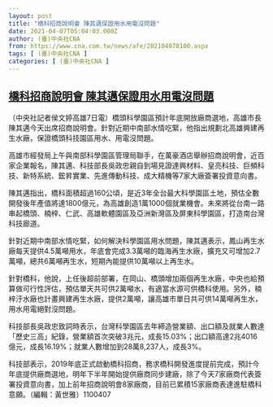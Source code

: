 ```yaml
---
layout: post
title: "橋科招商說明會 陳其邁保證用水用電沒問題"
date: 2021-04-07T05:04:03.000Z
author: (臺)中央社CNA
from: https://www.cna.com.tw/news/afe/202104070100.aspx
tags: [ (臺)中央社CNA ]
categories: [ (臺)中央社CNA ]
---
```

<!--1617771843000-->
[橋科招商說明會 陳其邁保證用水用電沒問題](https://www.cna.com.tw/news/afe/202104070100.aspx)
------

<div>
<div></div><div class="paragraph"><p>（中央社記者侯文婷高雄7日電）橋頭科學園區預計年底開放廠商選地，高雄市長陳其邁今天出席招商說明會。針對近期中南部水情吃緊，他指出規劃北高雄興建再生水廠，保證橋頭科技園區用水、用電沒問題。</p><p>高雄市經發局上午與南部科學園區管理局聯手，在萬豪酒店舉辦招商說明會，近百家企業報名，陳其邁、科技部長吳政忠親自到場見證達興材料、皇亮科技、巨頻科技、新特系統、鋐昇實業、先進傳動科技、成大精機等7家大廠簽署投資意向書。</p><p>陳其邁指出，橋科面積超過160公頃，是近3年全台最大科學園區土地，預估全數開發後年產值將達1800億元，為高雄創造1萬1000個就業機會。未來將從台南一路串起橋頭、楠梓、仁武、高雄軟體園區及亞洲新灣區及屏東科學園區，打造南台灣科技廊道。</p><p>針對近期中南部水情吃緊，如何解決科學園區用水問題，陳其邁表示，鳳山再生水廠每天提供4.5萬噸用水，年底會完成3.3萬噸的臨海再生水廠，擴充又可增加2.7萬噸，總共6萬噸再生水，短期內能提供10萬噸以上再生水。</p><p>針對橋科，他說，上任後超前部署，在岡山、橋頭增加兩個再生水廠，中央也給預算做可行性評估，預估單天共可供2萬噸水，有適當水源可供橋科使用。另外，楠梓汙水廠也計畫興建再生水廠，提供2萬噸，讓高雄市單日共可供14萬噸再生水，用水用電絕對沒問題。</p><p>科技部長吳政忠致詞時表示，台灣科學園區去年締造營業額、出口額及就業人數達「歷史三高」紀錄，營業額首次突破3兆元，成長15.03%；出口額高達2兆4016 億元，成長16.19%；就業人數增加到28萬8,237人，成長3%。</p><p>科技部表示，2019年底正式啟動橋科招商，務求橋科開發進度提前完成，預計今年底提供廠商選地，明年下半年開始提供廠商同步建廠，除了今天7家廠商代表簽署投資意向書，加上前年招商說明會8家廠商，目前已累積15家廠商表達進駐橋科意願。（編輯：黃世雅）1100407</p></div>
</div>
